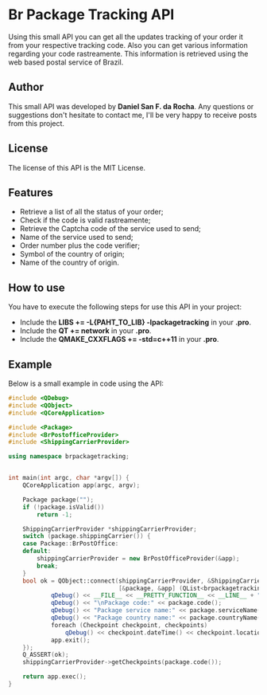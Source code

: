 # Br Package Tracking API

Using this small API you can get all the updates tracking of your order it from your respective tracking code. Also you can get various information regarding your code rastreamente. This information is retrieved using the web based postal service of Brazil.

## Author

This small API was developed by **Daniel San F. da Rocha**. Any questions or suggestions don't hesitate to contact me, I'll be very happy to receive posts from this project.

## License

The license of this API is the MIT License.

## Features

* Retrieve a list of all the status of your order;
* Check if the code is valid rastreamente;
* Retrieve the Captcha code of the service used to send;
* Name of the service used to send;
* Order number plus the code verifier;
* Symbol of the country of origin;
* Name of the country of origin.

## How to use

You have to execute the following steps for use this API in your project:

- Include the **LIBS += -L{PAHT_TO_LIB} -lpackagetracking** in your **.pro**.
- Include the **QT += network** in your **.pro**.
- Include the **QMAKE_CXXFLAGS += -std=c++11** in your **.pro**.

## Example

Below is a small example in code using the API:

```c++
#include <QDebug>
#include <QObject>
#include <QCoreApplication>

#include <Package>
#include <BrPostofficeProvider>
#include <ShippingCarrierProvider>

using namespace brpackagetracking;


int main(int argc, char *argv[]) {
    QCoreApplication app(argc, argv);

    Package package("");
    if (!package.isValid())
        return -1;

    ShippingCarrierProvider *shippingCarrierProvider;
    switch (package.shippingCarrier()) {
    case Package::BrPostOffice:
    default:
        shippingCarrierProvider = new BrPostOfficeProvider(&app);
        break;
    }
    bool ok = QObject::connect(shippingCarrierProvider, &ShippingCarrierProvider::finished,
                               [&package, &app] (QList<brpackagetracking::Checkpoint> checkpoints) {
            qDebug() << __FILE__ << __PRETTY_FUNCTION__ << __LINE__ + ":";
            qDebug() << "\nPackage code:" << package.code();
            qDebug() << "Package service name:" << package.serviceName();
            qDebug() << "Package country name:" << package.countryName() << "\n";
            foreach (Checkpoint checkpoint, checkpoints)
                qDebug() << checkpoint.dateTime() << checkpoint.location() << checkpoint.situation();
            app.exit();
    });
    Q_ASSERT(ok);
    shippingCarrierProvider->getCheckpoints(package.code());

    return app.exec();
}
```